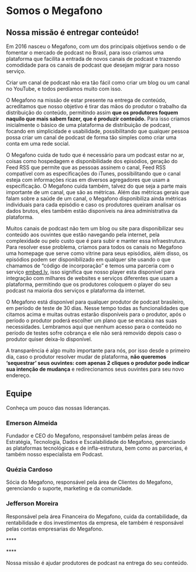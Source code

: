 # Somos o Megafono

## **Nossa missão é entregar conteúdo!**

Em 2016 nasceu o Megafono, com um dos principais objetivos sendo o de fomentar o mercado de podcast no Brasil, para isso criamos uma plataforma que facilita a entrada de novos canais de podcast e trazendo comodidade para os canais de podcast que desejam migrar para nosso serviço.

Criar um canal de podcast não era tão fácil como criar um blog ou um canal no YouTube, e todos perdíamos muito com isso. 

O Megafono na missão de estar presente na entrega de conteúdo, acreditamos que nosso objetivo é tirar das mãos do produtor o trabalho da distribuição do conteúdo, permitindo assim **que os produtores foquem naquilo que mais sabem fazer, que é produzir conteúdo.** Para isso criamos inicialmente o básico de uma plataforma de distribuição de podcast, focando em simplicidade e usabilidade, possibilitando que qualquer pessoa possa criar um canal de podcast de forma tão simples como criar uma conta em uma rede social.

O Megafono cuida de tudo que é necessário para um podcast estar no ar, coisas como hospedagem e disponibilidade dos episódios, geração do Feed RSS que permite que as pessoas assinem o canal, Feed RSS compatível com as especificações do iTunes, possibilitando que o canal esteja com informações ricas em diversos agregadores que usam a especificação. O Megafono cuida também, talvez do que seja a parte mais importante de um canal, que são as métricas. Além das métricas gerais que falam sobre a saúde de um canal, o Megafono disponibiliza ainda métricas individuais para cada episódio e caso os produtores queiram analisar os dados brutos, eles também estão disponíveis na área administrativa da plataforma.

 Muitos canais de podcast não tem um blog ou site para disponibilizar seu conteúdo aos ouvintes que estão navegando pela internet, pela complexidade ou pelo custo que é para subir e manter essa infraestrutura. Para resolver esse problema, criamos para todos os canais no Megafono uma homepage que serve como vitrine para seus episódios, além disso, os episódios podem ser disponibilizado em qualquer site usando o que chamamos de “código de incorporação” e temos uma parceria com o serviço [embed.ly](http://embed.ly), isso significa que nosso player esta disponível para integração com milhares de websites e serviços diferentes que usam a plataforma, permitindo que os produtores coloquem o player do seu podcast na maioria dos serviços e plataforma da internet.

 O Megafono está disponível para qualquer produtor de podcast brasileiro, em período de teste de 30 dias. Nesse tempo todas as funcionalidades que citamos acima e muitas outras estarão disponíveis para o produtor, após o período o produtor poderá escolher um plano que se encaixa nas suas necessidades. Lembramos aqui que nenhum acesso para o conteúdo no período de testes sofre cobrança e ele não será removido depois caso o produtor quiser deixa-lo disponível. 

A transparência é algo muito importante para nós, por isso desde o primeiro dia, caso o produtor resolver mudar de plataforma, **não queremos ‘sequestrar’ seus ouvintes: com apenas 2 cliques o produtor pode indicar sua intenção de mudança** e redirecionamos seus ouvintes para seu novo endereço.

## Equipe

Conheça um pouco das nossas lideranças.

### Emerson Almeida

Fundador e CEO do Megafono, responsável também pelas áreas de Estratégia, Tecnologia, Dados e Escalabilidade do Megafono, gerenciando as plataformas tecnológicas e de infla-estrutura, bem como as parcerias, é também nosso especialista em Podcast.

### Quézia Cardoso

Sócia do Megafono, responsável pela área de Clientes do Megafono, gerenciando o suporte, marketing e da comunidade.

### Jefferson Moreira

Responsável pela área Financeira do Megafono, cuida da contabilidade, da rentabilidade e dos investimentos da empresa, ele também é responsável pelas contas empresarias do Megafono.







\*\*\*\*

\*\*\*\*

Nossa missão é ajudar produtores de podcast na entrega do seu conteúdo.

